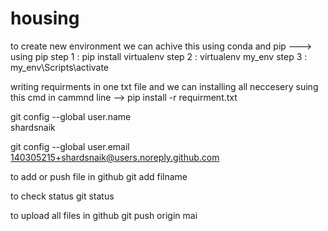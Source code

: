 # housing

to create new environment
we can achive this using conda and pip
---> using pip
step 1 : pip install virtualenv
step 2 : virtualenv my_env
step 3 : my_env\Scripts\activate


writing requirments in one txt file
and we can installing all neccesery suing this cmd in cammnd line --> pip install -r requirment.txt

git config --global user.name  
shardsnaik

 git config --global user.email
140305215+shardsnaik@users.noreply.github.com

to add or push file in github
git add filname

to check status 
git status

to upload all files in github
git push origin mai